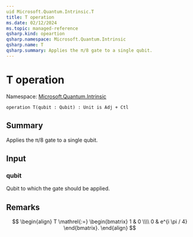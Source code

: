 ```yaml
---
uid Microsoft.Quantum.Intrinsic.T
title: T operation
ms.date: 02/12/2024
ms.topic: managed-reference
qsharp.kind: opeartion
qsharp.namespace: Microsoft.Quantum.Intrinsic
qsharp.name: T
qsharp.summary: Applies the π/8 gate to a single qubit.
---
```


# T operation

Namespace: [Microsoft.Quantum.Intrinsic](xref:Microsoft.Quantum.Intrinsic)

```qsharp
operation T(qubit : Qubit) : Unit is Adj + Ctl
```

## Summary
Applies the π/8 gate to a single qubit.

## Input
### qubit
Qubit to which the gate should be applied.

## Remarks
$$
\begin{align}
    T \mathrel{:=}
    \begin{bmatrix}
        1 & 0 \\\\
        0 & e^{i \pi / 4}
    \end{bmatrix}.
\end{align}
$$
